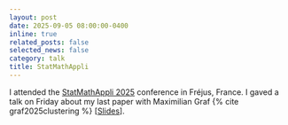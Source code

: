 ```yaml
---
layout: post
date: 2025-09-05 08:00:00-0400
inline: true
related_posts: false
selected_news: false
category: talk
title: StatMathAppli
---
```

I attended the <a href="https://statmathappli.mathnum.inrae.fr/fr/">StatMathAppli 2025</a> conference in Fréjus, France. I gaved a talk on Friday about my last paper with Maximilian Graf {% cite graf2025clustering %} [<a href="https://victorthuot.github.io/assets/pdf/slides_SMA_sept2025.pdf">Slides</a>]. 

